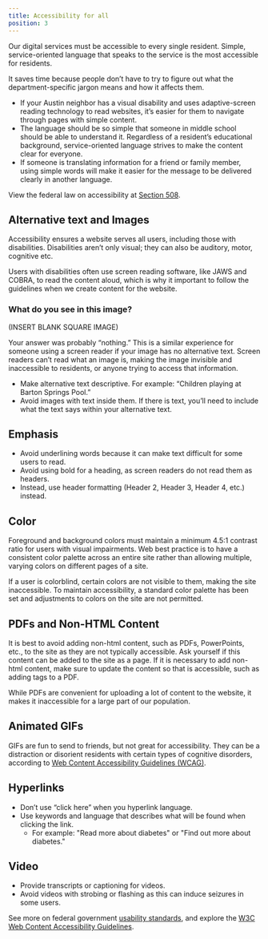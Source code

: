 ```yaml
---
title: Accessibility for all
position: 3
---
```

Our digital services must be accessible to every single resident. Simple, service-oriented language that speaks to the service is the most accessible for residents.

It saves time because people don’t have to try to figure out what the department-specific jargon means and how it affects them.

* If your Austin neighbor has a visual disability and uses adaptive-screen reading technology to read websites, it’s easier for them to navigate through pages with simple content.
* The language should be so simple that someone in middle school should be able to understand it. Regardless of a resident’s educational background, service-oriented language strives to make the content clear for everyone.
* If someone is translating information for a friend or family member, using simple words will make it easier for the message to be delivered clearly in another language.

View the federal law on accessibility at [Section 508](https://www.section508.gov/).

## Alternative text and Images
Accessibility ensures a website serves all users, including those with disabilities.
Disabilities aren’t only visual; they can also be auditory, motor, cognitive etc.

Users with disabilities often use screen reading software, like JAWS and COBRA, to read the content aloud, which is why it important to follow the guidelines when we create content for the website.

### What do you see in this image?

(INSERT BLANK SQUARE IMAGE)

Your answer was probably “nothing.” This is a similar experience for someone using a screen reader if your image has no alternative text. Screen readers can’t read what an image is, making the image invisible and inaccessible to residents, or anyone trying to access that information.

* Make alternative text descriptive. For example: “Children playing at Barton Springs Pool.”
* Avoid images with text inside them. If there is text, you’ll need to include what the text says within your alternative text.

## Emphasis
* Avoid underlining words because it can make text difficult for some users to read.
* Avoid using bold for a heading, as screen readers do not read them as headers.
* Instead, use header formatting (Header 2, Header 3, Header 4, etc.) instead.

## Color
Foreground and background colors must maintain a minimum 4.5:1 contrast ratio for users with visual impairments. Web best practice is to have a consistent color palette across an entire site rather than allowing multiple, varying colors on different pages of a site.

If a user is colorblind, certain colors are not visible to them, making the site inaccessible. To maintain accessibility, a standard color palette has been set and adjustments to colors on the site are not permitted.

## PDFs and Non-HTML Content
It is best to avoid adding non-html content, such as PDFs, PowerPoints, etc., to the site as they are not typically accessible. Ask yourself if this content can be added to the site as a page. If it is necessary to add non-html content, make sure to update the content so that is accessible, such as adding tags to a PDF.

While PDFs are convenient for uploading a lot of content to the website, it makes it inaccessible for a large part of our population.

## Animated GIFs
GIFs are fun to send to friends, but not great for accessibility. They can be a distraction or disorient residents with certain types of cognitive disorders, according to [Web Content Accessibility Guidelines (WCAG)](https://www.w3.org/TR/UNDERSTANDING-WCAG20/time-limits-pause.html).

## Hyperlinks
* Don’t use “click here” when you hyperlink language.
* Use keywords and language that describes what will be found when clicking the link.
    * For example: "Read more about diabetes" or "Find out more about diabetes."
## Video
* Provide transcripts or captioning for videos.
* Avoid videos with strobing or flashing as this can induce seizures in some users.

See more on federal government [usability standards](https://www.usability.gov/), and explore the [W3C Web Content Accessibility Guidelines](https://www.w3.org/TR/WCAG20/).
